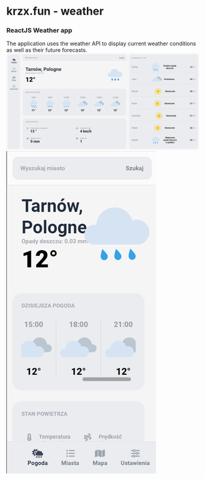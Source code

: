 # krzx.fun - weather
### ReactJS Weather app

The application uses the weather API to display current weather conditions as well as their future forecasts.
![Large screen layout](misc/large.png)
![Mobile layout](misc/mobile.png)
